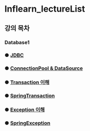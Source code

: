 # Inflearn_lectureList

## 강의 목차
### Database1
### ● <a href="DB_sum/DB1_JDBC.md">JDBC</a>
### ● <a href="DB_sum/DB1_DataSource.md">ConnectionPool & DataSource</a>
### ● <a href="DB_sum/DB1_Transaction.md">Transaction 이해</a>
### ● <a href="DB_sum/DB1_SpringTransaction.md">SpringTransaction</a>
### ● <a href="DB_sum/DB1_Exception.md">Exception 이해</a>
### ● <a href="DB_sum/DB1_Exception_spring.md">SpringException</a>
